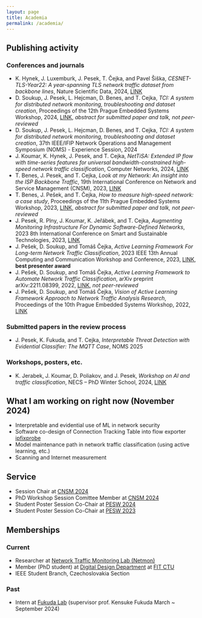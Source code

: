 ```yaml
---
layout: page
title: Academia
permalink: /academia/
---
```


## Publishing activity
### Conferences and journals
 - K. Hynek, J. Luxemburk, J. Pesek, T. Čejka, and Pavel Šiška, *CESNET-TLS-Year22: A year-spanning TLS network traffic dataset from backbone lines*, Nature Scientific Data, 2024, [LINK](https://www.nature.com/articles/s41597-024-03927-4)
 - D. Soukup, J. Pesek, L. Hejcman, D. Benes, and T. Cejka, *TCI: A system for distributed network monitoring, troubleshooting and dataset creation*, Proceedings of the 12th Prague Embedded Systems Workshop, 2024, [LINK](https://pesw.fit.cvut.cz/2024/PESW-2024_Proceedings.pdf), *abstract for submitted paper and talk, not peer-reviewed*
 - D. Soukup, J. Pesek, L. Hejcman, D. Benes, and T. Cejka, *TCI: A system for distributed network monitoring, troubleshooting and dataset creation*, 37th IEEE/IFIP Network Operations and Management Symposium (NOMS) - Experience Session, 2024
 - J. Koumar, K. Hynek, J. Pesek, and T. Cejka, *NetTiSA: Extended IP flow with time-series features for universal bandwidth-constrained high-speed network traffic classification*, Computer Networks, 2024, [LINK](https://doi.org/10.1016/j.comnet.2023.110147)
 - T. Benes, J. Pesek, and T. Cejka, *Look at my Network: An insight into the ISP Backbone Traffic*, 19th International Conference on Network and Service Management (CNSM), 2023, [LINK](https://ieeexplore.ieee.org/document/10327823)
 - T. Benes, J. Pešek, and T. Čejka, *How to measure high-speed network: a case study*, Proceedings of the 11th Prague Embedded Systems Workshop, 2023, [LINK](https://pesw.fit.cvut.cz/2023/PESW_2023.pdf), *abstract for submitted paper and talk, not peer-reviewed*
 - J. Pesek, R. Plny, J. Koumar, K. Jeřábek, and T. Cejka, *Augmenting Monitoring Infrastructure For Dynamic Software-Defined Networks*, 2023 8th International Conference on Smart and Sustainable Technologies, 2023, [LINK](https://ieeexplore.ieee.org/document/10193216)
 - J. Pešek, D. Soukup, and Tomáš Čejka, *Active Learning Framework For Long-term Network Traffic Classification*, 2023 IEEE 13th Annual Computing and Communication Workshop and Conference, 2023, [LINK](https://ieeexplore.ieee.org/abstract/document/10099065/), **best presenter award**
 - J. Pešek, D. Soukup, and Tomáš Čejka, *Active Learning Framework to Automate Network Traffic Classification*, arXiv preprint arXiv:2211.08399, 2022, [LINK](https://arxiv.org/abs/2211.08399), *not peer-reviewed*
 - J. Pešek, D. Soukup, and Tomáš Čejka, *Vision of Active Learning Framework Approach to Network Traffic Analysis Research*, Proceedings of the 10th Prague Embedded Systems Workshop, 2022, [LINK](https://pesw.fit.cvut.cz/2022/PESW_2022.pdf)

### Submitted papers in the review process

 - J. Pesek, K. Fukuda, and T. Cejka, *Interpretable Threat Detection with Evidential Classifier: The MQTT Case*, NOMS 2025

### Workshops, posters, etc.

 - K. Jerabek, J. Koumar, D. Poliakov, and J. Pesek, *Workshop on AI and traffic classification*, NECS – PhD Winter School, 2024, [LINK](https://necs-winterschool.disi.unitn.it/)

## What I am working on right now (November 2024)

 - Interpretable and evidential use of ML in network security
 - Software co-design of Connection Tracking Table into flow exporter [ipfixprobe](https://github.com/CESNET/ipfixprobe)
 - Model maintenance path in network traffic classification (using active learning, etc.)
 - Scanning and Internet measurement


## Service
 - Session Chair at [CNSM 2024](https://cnsm-conf.org/2024/)
 - PhD Workshop Session Comittee Member at [CNSM 2024](https://cnsm-conf.org/2024/cfphd.html)
 - Student Poster Session Co-Chair at [PESW 2024](https://pesw.fit.cvut.cz/2024/index.php?page=Committees)
 - Student Poster Session Co-Chair at [PESW 2023](https://pesw.fit.cvut.cz/2023/index.php?page=Committees)

## Memberships
### Current
 - Researcher at [Network Traffic Monitoring Lab (Netmon)](https://netmon.fit.cvut.cz/en)
 - Member (PhD student) at [Digital Design Department](https://ddd.fit.cvut.cz) at [FIT CTU](https://fit.cvut.cz)
 - IEEE Student Branch, Czechoslovakia Section
 ### Past
 - Intern at [Fukuda Lab](http://www.fukuda-lab.org/en/research.html) (supervisor prof. Kensuke Fukuda March ~ September 2024)
